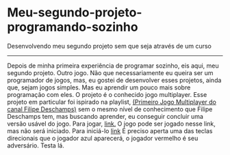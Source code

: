 # Meu-segundo-projeto-programando-sozinho
 Desenvolvendo meu segundo projeto sem que seja através de um curso
***
Depois de minha primeira experiência de programar sozinho, eis aqui, meu segundo projeto. Outro jogo. Não que necessariamente eu queira ser um programador de jogos, mas, eu gostei de desenvolver esses projetos, ainda que, sejam jogos simples. Mas eu aprendir um pouco mais sobre programação com eles. O projeto é o conhecido jogo multiplayer. Esse projeto em particular foi ispirado na playlist, [(Primeiro Jogo Multiplayer do canal Filipe Deschamps)](https://www.youtube.com/watch?v=0sTfIZvjYJk&list=PLMdYygf53DP5SVQQrkKCVWDS0TwYLVitL) sem o mesmo nível de conhecimento que Filipe Deschamps tem, mas buscando aprender, eu conseguir concluir uma versão usável do jogo. Para jogar, [link.](https://floating-badlands-92719.herokuapp.com/) O jogo pode ser jogado nesse link, mas não será iniciado. Para iniciá-lo [link](https://floating-badlands-92719.herokuapp.com/adminedi0212lima) É preciso aperta uma das teclas direcionais que o jogador azul aparecerá, o jogador vermelho é seu adversário. Testa lá.
